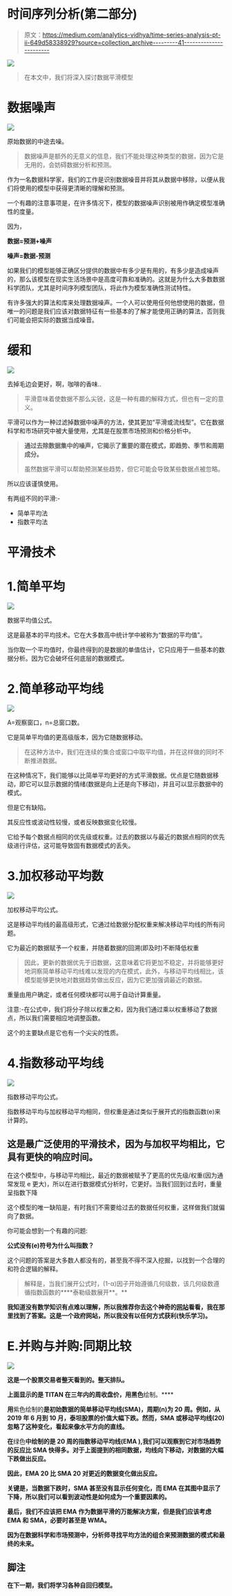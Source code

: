 # 时间序列分析(第二部分)

> 原文：<https://medium.com/analytics-vidhya/time-series-analysis-pt-ii-649d58338929?source=collection_archive---------41----------------------->

![](img/7eead6a5aa65af798a75d19ade5db7a5.png)

> 在本文中，我们将深入探讨数据平滑模型

# 数据噪声

![](img/57f19654609b65b0afb80e10dc90b022.png)

原始数据的中途去噪。

> 数据噪声是额外的无意义的信息，我们不能处理这种类型的数据，因为它是无用的，会妨碍数据分析和预测。

作为一名数据科学家，我们的工作是识别数据噪音并将其从数据中移除，以便从我们将使用的模型中获得更清晰的理解和预测。

一个有趣的注意事项是，在许多情况下，模型的数据噪声识别被用作确定模型准确性的度量。

因为，

**数据=预测+噪声**

**噪声=数据-预测**

如果我们的模型能够正确区分提供的数据中有多少是有用的，有多少是造成噪声的，那么该模型在现实生活场景中是高度可靠和准确的。这就是为什么大多数数据科学团队，尤其是时间序列模型团队，将此作为模型准确性测试特性。

有许多强大的算法和库来处理数据噪声。一个人可以使用任何他想使用的数据，但唯一的问题是我们应该对数据特征有一些基本的了解才能使用正确的算法，否则我们可能会把实际的数据当成噪音。

# 缓和

![](img/92e792a2d2be2178b323e32c71d9a2c4.png)

去掉毛边会更好，啊，咖啡的香味..

> 平滑意味着使数据不那么尖锐，这是一种有趣的解释方式，但也有一定的意义。

平滑可以作为一种过滤掉数据中噪声的方法，使其更加“平滑或流线型”。它在数据科学和市场研究中被大量使用，尤其是在股票市场预测和价格分析中。

> **通过去除数据集中的噪声，它揭示了重要的潜在模式，即趋势、季节和周期成分。**
> 
> 虽然数据平滑可以帮助预测某些趋势，但它可能会导致某些数据点被忽略。

所以应该谨慎使用。

有两组不同的平滑:-

*   简单平均法
*   指数平均法

# 平滑技术

# 1.简单平均

![](img/f4799eeded25b985d93d6a3a7167ec4e.png)

数据平均值公式。

这是最基本的平均技术。它在大多数高中统计学中被称为“数据的平均值”。

当你取一个平均值时，你最终得到的是数据的单值估计，它只应用于一些基本的数据分析。因为它会破坏任何底层的数据模式。

# 2.简单移动平均线

![](img/8adca55e4bba814f5d9623999104d875.png)

A=观察窗口，n=总窗口数。

它是简单平均值的更高级版本，因为它随数据移动。

> 在这种方法中，我们在连续的集合或窗口中取平均值，并在这样做的同时不断推进数据。

在这种情况下，我们能够以比简单平均更好的方式平滑数据。优点是它随数据移动，即它可以显示数据的情绪(数据是向上还是向下移动)，并且可以显示数据中的模式。

但是它有缺陷。

其反应性或波动性较慢，或者反映数据变化较慢。

它给予每个数据点相同的优先级或权重。过去的数据以与最近的数据点相同的优先级进行评估，这可能导致固有数据模式的丢失。

# 3.加权移动平均数

![](img/a4804ee654ed060cf2138b57d794c4f7.png)

加权移动平均公式。

这是移动平均线的最高级形式，它通过给数据分配权重来解决移动平均线的所有问题。

它为最近的数据赋予一个权重，并随着数据的回溯(即及时)不断降低权重

> 因此，更新的数据优先于旧数据，这意味着它将更加不稳定，并将能够更好地洞察简单移动平均线难以发现的内在模式，此外，与移动平均线相比，该模型能够更快地对数据趋势做出反应，因为它更加强调最近的数据。

重量由用户确定，或者任何模块都可以用于自动计算重量。

注意:-在公式中，我们将分子除以权重之和，因为我们通过乘以权重移动了数据点，所以我们需要相应地调整函数。

这个的主要缺点是它也有一个尖尖的性质。

# 4.指数移动平均线

![](img/c996b7772ca99d4fa733f60b96867df6.png)

指数移动平均公式。

指数移动平均与加权移动平均相同，但权重是通过类似于展开式的指数函数(e)来计算的。

## 这是最广泛使用的平滑技术，因为与加权平均相比，它具有更快的响应时间。

在这个模型中，与移动平均相比，最近的数据被赋予了更高的优先级/权重(因为通常发现 e 更大)，所以在进行数据模式分析时，它更好。当我们回到过去时，重量呈指数下降

这个模型的唯一缺陷是，有时我们不需要给过去的数据任何权重，这样做我们就偏向了数据。

你可能会想到一个有趣的问题:

**公式没有(e)符号为什么叫指数？**

这个问题的答案是大多数人都没有的，甚至我不得不深入挖掘，以找到一个合理的和符合逻辑的解释。

> 解释是，当我们展开公式时，(1-α)因子开始遵循几何级数，该几何级数遵循指数函数的****泰勒级数展开**。**

**我知道没有数学知识有点难以理解，所以我推荐你去这个神奇的[网站](https://www.itl.nist.gov/div898/handbook/pmc/section4/pmc431.htm)看看，我在那里找到了答案。这是一个政府网站，所以我没有以任何方式获利(快乐学习)。**

# **E.并购与并购:同期比较**

**![](img/a729146c93ff284f9275028a28f3a612.png)**

**这是一个股票交易者整天看到的。整天排队。**

**上面显示的是 TITAN 在三年内的周收盘价，用黑色**绘制。****

**用**紫色绘制的**是初始数据的简单移动平均线(SMA)，周期(n)为 20 周。例如，从 2019 年 6 月到 10 月，泰坦股票的价值大幅下跌。然而，SMA 或移动平均线(20)忽略了这种变化，看起来像水平方向的直线。**

**在**绿色**中绘制的是 20 周的指数移动平均线(EMA ),我们可以观察到它对市场趋势的反应比 SMA 快得多。对于上面提到的相同数据，均线向下移动，对数据的大幅下跌做出反应。**

**因此，EMA 20 比 SMA 20 对更近的数据变化做出反应。**

**关键是，当数据下跌时，SMA 甚至没有显示任何变化，而 EMA 在其图中显示了下降，所以我们可以看到波动性是如何成为一个重要因素的。**

**最后，我们不应该把 EMA 作为数据平滑的万能解决方案，但是我们应该考虑 EMA 和 SMA，必要时甚至是 WMA。**

**因为在数据科学和市场预测中，分析师寻找平均方法的组合来预测数据的模式和最终的未来。**

## ****脚注****

**在下一期，我们将学习各种自回归模型。**